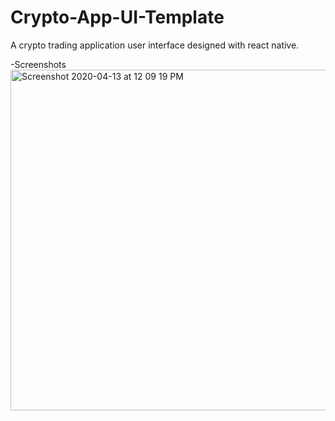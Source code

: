 # Crypto-App-UI-Template
A crypto trading application user interface designed with react native.

-Screenshots
<img width="545" alt="Screenshot 2020-04-13 at 12 09 19 PM" src="https://user-images.githubusercontent.com/36506774/79116355-319ed480-7d80-11ea-804b-42ab7fb98b0e.png">
